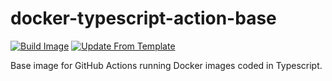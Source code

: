 # docker-typescript-action-base
[![Build Image](https://github.com/infra-blocks/docker-typescript-action-base/actions/workflows/build-image.yml/badge.svg)](https://github.com/infra-blocks/docker-typescript-action-base/actions/workflows/build-image.yml)
[![Update From Template](https://github.com/infra-blocks/docker-typescript-action-base/actions/workflows/update-from-template.yml/badge.svg)](https://github.com/infra-blocks/docker-typescript-action-base/actions/workflows/update-from-template.yml)

Base image for GitHub Actions running Docker images coded in Typescript.
